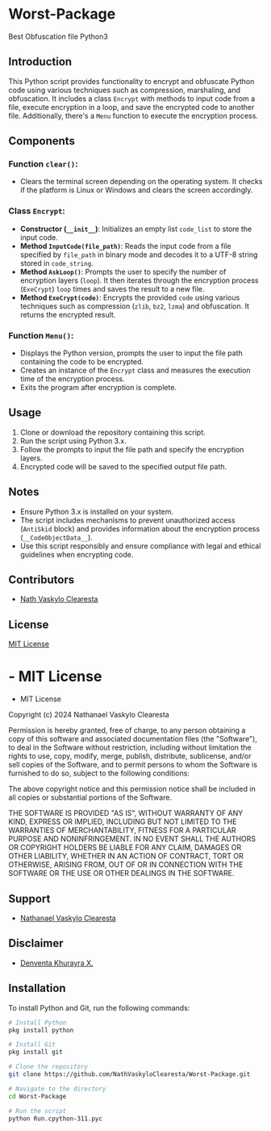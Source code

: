 # Worst-Package
Best Obfuscation file Python3

## Introduction
This Python script provides functionality to encrypt and obfuscate Python code using various techniques such as compression, marshaling, and obfuscation. It includes a class `Encrypt` with methods to input code from a file, execute encryption in a loop, and save the encrypted code to another file. Additionally, there's a `Menu` function to execute the encryption process.

## Components

### Function `clear()`:
- Clears the terminal screen depending on the operating system. It checks if the platform is Linux or Windows and clears the screen accordingly.

### Class `Encrypt`:
- **Constructor (`__init__`)**: Initializes an empty list `code_list` to store the input code.
- **Method `InputCode(file_path)`**: Reads the input code from a file specified by `file_path` in binary mode and decodes it to a UTF-8 string stored in `code_string`.
- **Method `AskLoop()`**: Prompts the user to specify the number of encryption layers (`loop`). It then iterates through the encryption process (`ExeCrypt`) `loop` times and saves the result to a new file.
- **Method `ExeCrypt(code)`**: Encrypts the provided `code` using various techniques such as compression (`zlib`, `bz2`, `lzma`) and obfuscation. It returns the encrypted result.

### Function `Menu()`:
- Displays the Python version, prompts the user to input the file path containing the code to be encrypted.
- Creates an instance of the `Encrypt` class and measures the execution time of the encryption process.
- Exits the program after encryption is complete.

## Usage
1. Clone or download the repository containing this script.
2. Run the script using Python 3.x.
3. Follow the prompts to input the file path and specify the encryption layers.
4. Encrypted code will be saved to the specified output file path.

## Notes
- Ensure Python 3.x is installed on your system.
- The script includes mechanisms to prevent unauthorized access (`AntiSkid` block) and provides information about the encryption process (`__CodeObjectData__`).
- Use this script responsibly and ensure compliance with legal and ethical guidelines when encrypting code.

## Contributors
- [Nath Vaskylo Clearesta](https://www.facebook.com/freya.xyz)

## License
[MIT License](https://github.com/NathVaskyloClearesta/Worst-Package/blob/main/LICENSE)

# - MIT License
- MIT License

Copyright (c) 2024 Nathanael Vaskylo Clearesta

Permission is hereby granted, free of charge, to any person obtaining a copy
of this software and associated documentation files (the "Software"), to deal
in the Software without restriction, including without limitation the rights
to use, copy, modify, merge, publish, distribute, sublicense, and/or sell
copies of the Software, and to permit persons to whom the Software is
furnished to do so, subject to the following conditions:

The above copyright notice and this permission notice shall be included in all
copies or substantial portions of the Software.

THE SOFTWARE IS PROVIDED "AS IS", WITHOUT WARRANTY OF ANY KIND, EXPRESS OR
IMPLIED, INCLUDING BUT NOT LIMITED TO THE WARRANTIES OF MERCHANTABILITY,
FITNESS FOR A PARTICULAR PURPOSE AND NONINFRINGEMENT. IN NO EVENT SHALL THE
AUTHORS OR COPYRIGHT HOLDERS BE LIABLE FOR ANY CLAIM, DAMAGES OR OTHER
LIABILITY, WHETHER IN AN ACTION OF CONTRACT, TORT OR OTHERWISE, ARISING FROM,
OUT OF OR IN CONNECTION WITH THE SOFTWARE OR THE USE OR OTHER DEALINGS IN THE
SOFTWARE.

## Support
- [Nathanael Vaskylo Clearesta](https://ferlyafriliyan.vercel.app)

## Disclaimer
- [Denventa Khurayra X.](https://Denventa.Xayonara.TEAM.UnlimitedARMY)

## Installation
To install Python and Git, run the following commands:

```bash
# Install Python
pkg install python

# Install Git
pkg install git

# Clone the repository
git clone https://github.com/NathVaskyloClearesta/Worst-Package.git

# Navigate to the directory
cd Worst-Package

# Run the script
python Run.cpython-311.pyc
```
